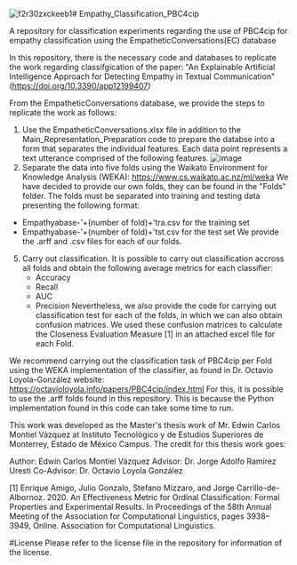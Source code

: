 ![f2r30zxckeeb1](https://github.com/Dregdael/Empathy_Classification_PBC4cip/assets/43532146/e502f68b-7f6c-426e-9bce-b66e6ce0c86a)# Empathy_Classification_PBC4cip

A repository for classification experiments regarding the use of PBC4cip for empathy classification using the EmpatheticConversations(EC) database

In this repository, there is the necessary code and databases to replicate the work regarding classifgication of the paper: "An Explainable Artificial Intelligence Approach for Detecting Empathy in Textual Communication" 
(https://doi.org/10.3390/app12199407) 

From the EmpatheticConversations database, we provide the steps to replicate the work as follows: 

1. Use the EmpatheticConversations.xlsx file in addition to the Main_Representation_Preparation code to prepare the databse into a form that separates the individual features.
   Each data point represents a text utterance comprised of the following features.
   ![image](https://github.com/Dregdael/Empathy_Classification_PBC4cip/assets/43532146/2721e7f8-614b-4dbc-b699-ffa37820a10d)
3. Separate the data into five folds using the Waikato Environment for Knowledge Analysis (WEKA): https://www.cs.waikato.ac.nz/ml/weka
   We have decided to provide our own folds, they can be found in the "Folds" folder.
   The folds must be separated into training and testing data presenting the following format:
  *   Empathyabase-'+(number of fold)+'tra.csv  for the training set
  *   Empathyabase-'+(number of fold)+'tst.csv  for the test set
   We provide the .arff and .csv files for each of our folds.
5. Carry out classification.
   It is possible to carry out classification accross all folds and obtain the following average metrics for each classifier:
    * Accuracy
    * Recall
    * AUC
    * Precision
  Nevertheless, we also provide the code for carrying out classification test for each of the folds, in which we can also obtain confusion matrices.
  We used these confusion matrices to calculate the Closeness Evaluation Measure [1] in an attached excel file for each Fold.

  We recommend carrying out the classification task of PBC4cip per Fold using the WEKA implementation of the classifier, as found in Dr. Octavio Loyola-González website: https://octavioloyola.info/papers/PBC4cip/index.html
  For this, it is possible to use the .arff folds found in this repository. This is because the Python implementation found in this code can take some time to run. 

  This work was developed as the Master's thesis work of Mr. Edwin Carlos Montiel Vázquez at Instituto Tecnológico y de Estudios Superiores de Monterrey, Estado de México Campus. 
  The credit for this thesis work goes: 

  Author: Edwin Carlos Montiel Vázquez
  Advisor: Dr. Jorge Adolfo Ramírez Uresti
  Co-Advisor: Dr. Octavio Loyola González 

   [1] Enrique Amigo, Julio Gonzalo, Stefano Mizzaro, and Jorge Carrillo-de-Albornoz. 2020. An Effectiveness Metric for Ordinal Classification: Formal Properties and Experimental Results. In Proceedings of the 58th Annual Meeting of the Association for Computational Linguistics, pages 3938–3949, Online. Association for Computational Linguistics.

#License
   Please refer to the license file in the repository for information of the license.
